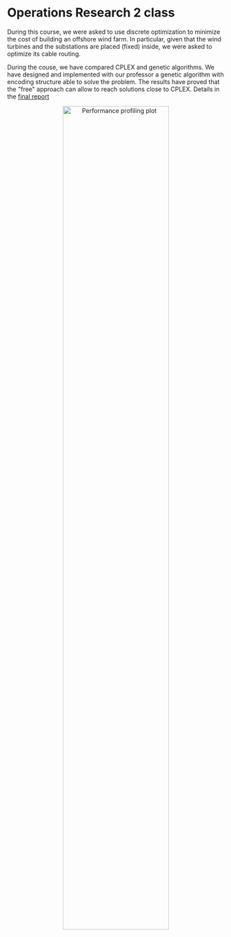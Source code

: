 # Operations Research 2 class

During this course, we were asked to use discrete optimization to minimize the cost of building an offshore wind farm. In particular, given that the wind turbines and the substations are placed (fixed) inside, we were asked to optimize its cable routing.

During the couse, we have compared CPLEX and genetic algorithms. We have designed and implemented with our professor a genetic algorithm with encoding structure able to solve the problem. The results have proved that the "free" approach can allow to reach solutions close to CPLEX. Details in the [final report](final_report.pdf)

<p align="center">
  <img src="genetic.svg" style="width:70%;" title="Performance profiling plot">
</p>

